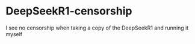 # DeepSeekR1-censorship
I see no censorship when taking a copy of the DeepSeekR1 and running it myself
